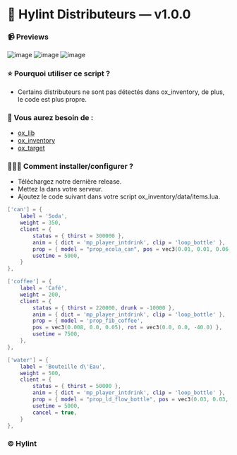 # 🍵 Hylint Distributeurs — v1.0.0

### 📹 Previews
![image](https://github.com/user-attachments/assets/7e158da2-305c-4009-b761-44bbc3d3ad8b)
![image](https://github.com/user-attachments/assets/f93b76f0-8aad-431e-ba28-61e3604ff649)
![image](https://github.com/user-attachments/assets/ad1cc100-b6d5-42a1-84dd-08f5feb6b08f)

### ⭐ Pourquoi utiliser ce script ?
- Certains distributeurs ne sont pas détectés dans ox_inventory, de plus, le code est plus propre.

### 📃 Vous aurez besoin de :
- [ox_lib](https://github.com/overextended/ox_lib/releases/latest)
- [ox_inventory](https://github.com/overextended/ox_inventory/releases/latest)
- [ox_target](https://github.com/overextended/ox_target/releases/latest)

### 👨🏻‍💻 Comment installer/configurer ?
- Téléchargez notre dernière release.
- Mettez la dans votre serveur.
- Ajoutez le code suivant dans votre script ox_inventory/data/items.lua.

```lua
['can'] = {
	label = 'Soda',
	weight = 350,
	client = {
		status = { thirst = 300000 },
		anim = { dict = 'mp_player_intdrink', clip = 'loop_bottle' },
		prop = { model = "prop_ecola_can", pos = vec3(0.01, 0.01, 0.06), rot = vec3(5.0, 5.0, -180.5) },
		usetime = 5000,
	}
},

['coffee'] = {
	label = 'Café',
	weight = 200,
	client = {
		status = { thirst = 220000, drunk = -10000 },
		anim = { dict = 'mp_player_intdrink', clip = 'loop_bottle' },
		prop = { model = 'prop_fib_coffee', 
		pos = vec3(0.008, 0.0, 0.05), rot = vec3(0.0, 0.0, -40.0) },
		usetime = 7500,
	},
},

['water'] = {
	label = 'Bouteille d\'Eau',
	weight = 500,
	client = {
		status = { thirst = 50000 },
		anim = { dict = 'mp_player_intdrink', clip = 'loop_bottle' },
		prop = { model = "prop_ld_flow_bottle", pos = vec3(0.03, 0.03, 0.02), rot = vec3(0.0, 0.0, -1.5) },
		usetime = 5000,
		cancel = true,
	}
},
```


### ©️ Hylint
